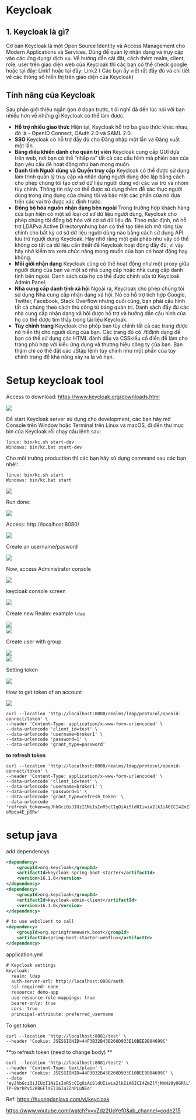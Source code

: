 # Keycloak

## 1. Keycloak là gì?
Cơ bản Keycloak là một Open Source Identity và Access Management cho Modern Applications và Services. Dùng để quản lý nhận dạng và truy cập vào các ứng dụng/ dịch vụ.
Về hướng dẫn cài đặt, cách thêm realm, client, role, user trên giao diện web của Keycloak thì các bạn có thể check google hoặc tại đây: Link1 hoặc tại đây: Link2 ( Các bạn ấy viết rất đầy đủ và chi tiết về các thông số hiển thị trên giao diện của Keycloak)



## **Tính năng của Keycloak**
Sau phần giới thiệu ngắn gọn ở đoạn trước, t
ôi nghĩ đã đến lúc nói với bạn nhiều hơn về những gì Keycloak có thể làm được.

- **Hỗ trợ nhiều giao thức**
Hiện tại, Keycloak hỗ trợ ba giao thức khác nhau, đó là - OpenID Connect, OAuth 2.0 và SAML 2.0.
- **SSO**
Keycloak có hỗ trợ đầy đủ cho Đăng nhập một lần và Đăng xuất một lần.
- **Bảng điều khiển dành cho quản trị viên**
Keycloak cung cấp GUI dựa trên web, nơi bạn có thể “nhấp ra” tất cả các cấu hình mà phiên bản của bạn yêu cầu để hoạt động như bạn mong muốn.
- **Danh tính Người dùng và Quyền truy cập**
Keycloak có thể được sử dụng làm trình quản lý truy cập và nhận dạng người dùng độc lập bằng cách cho phép chúng tôi tạo cơ sở dữ liệu người dùng với các vai trò và nhóm tùy chỉnh. Thông tin này có thể được sử dụng thêm để xác thực người dùng trong ứng dụng của chúng tôi và bảo mật các phần của nó dựa trên các vai trò được xác định trước.
- **Đồng bộ hóa nguồn nhận dạng bên ngoài**
Trong trường hợp khách hàng của bạn hiện có một số loại cơ sở dữ liệu người dùng, Keycloak cho phép chúng tôi đồng bộ hóa với cơ sở dữ liệu đó. Theo mặc định, nó hỗ trợ LDAPvà Active Directorynhưng bạn có thể tạo tiện ích mở rộng tùy chỉnh cho bất kỳ cơ sở dữ liệu người dùng nào bằng cách sử dụng API lưu trữ người dùng Keycloak. Hãy nhớ rằng một giải pháp như vậy có thể không có tất cả dữ liệu cần thiết để Keycloak hoạt động đầy đủ, vì vậy hãy nhớ kiểm tra xem chức năng mong muốn của bạn có hoạt động hay không.
- **Môi giới nhận dạng**
Keycloak cũng có thể hoạt động như một proxy giữa người dùng của bạn và một số nhà cung cấp hoặc nhà cung cấp danh tính bên ngoài. Danh sách của họ có thể được chỉnh sửa từ Keycloak Admin Panel.
- **Nhà cung cấp danh tính xã hội**
Ngoài ra, Keycloak cho phép chúng tôi sử dụng Nhà cung cấp nhận dạng xã hội. Nó có hỗ trợ tích hợp Google, Twitter, Facebook, Stack Overflow nhưng cuối cùng, bạn phải cấu hình tất cả chúng theo cách thủ công từ bảng quản trị. Danh sách đầy đủ các nhà cung cấp nhận dạng xã hội được hỗ trợ và hướng dẫn cấu hình của họ có thể được tìm thấy trong tài liệu Keycloak.
- **Tùy chỉnh trang**
Keycloak cho phép bạn tùy chỉnh tất cả các trang được nó hiển thị cho người dùng của bạn. Các trang đó có .ftlđịnh dạng để bạn có thể sử dụng các HTML  đánh dấu và CSSkiểu cổ điển để làm cho trang phù hợp với kiểu ứng dụng và thương hiệu công ty của bạn. Bạn thậm chí có thể đặt các JStập lệnh tùy chỉnh như một phần của tùy chỉnh trang để khả năng xảy ra là vô hạn.
  


# Setup keycloak tool

Access to download: https://www.keycloak.org/downloads.html

<img src="blog/java/img/keycloak1.png" style="display: block; margin-right: auto; margin-left: auto;">

Để start Keycloak server sử dụng cho development, các bạn hãy mở Console trên Window hoặc Terminal trên Linux và macOS, đi đến thư mục bin của Keycloak rồi chạy câu lệnh sau:


    linux: bin/kc.sh start-dev
    Windows: bin/kc.bat start-dev

Cho môi trường production thì các bạn hãy sử dụng command sau các bạn nhé!:

    linux: bin/kc.sh start
    Windows: bin/kc.bat start

<img src="blog/java/img/keycloak2.png" style="display: block; margin-right: auto; margin-left: auto;">

Run done:

<img src="blog/java/img/keycloak3.png" style="display: block; margin-right: auto; margin-left: auto;">

Access: http://localhost:8080/

<img src="blog/java/img/keycloak4.png" style="display: block; margin-right: auto; margin-left: auto;">

Create an username/pasword

<img src="blog/java/img/keycloak5.png" style="display: block; margin-right: auto; margin-left: auto;">

Now, access Administrator console

<img src="blog/java/img/keycloak6.png" style="display: block; margin-right: auto; margin-left: auto;">

keycloak console screen

<img src="blog/java/img/keycloak7.png" style="display: block; margin-right: auto; margin-left: auto;">

Create new Realm: example `ldap`

<img src="blog/java/img/keycloak8.png" style="display: block; margin-right: auto; margin-left: auto;">

<img src="blog/java/img/keycloak9.png" style="display: block; margin-right: auto; margin-left: auto;">


Create user with group

<img src="blog/java/img/keycloak10.png" style="display: block; margin-right: auto; margin-left: auto;">


<img src="blog/java/img/keycloak11.png" style="display: block; margin-right: auto; margin-left: auto;">

Setting token

<img src="blog/java/img/keycloak12.png" style="display: block; margin-right: auto; margin-left: auto;">

How to get token of an account

<img src="blog/java/img/keycloak13.png" style="display: block; margin-right: auto; margin-left: auto;">


    curl --location 'http://localhost:8080/realms/ldap/protocol/openid-connect/token' \
    --header 'Content-Type: application/x-www-form-urlencoded' \
    --data-urlencode 'client_id=test' \
    --data-urlencode 'username=broker1' \
    --data-urlencode 'password=1' \
    --data-urlencode 'grant_type=password'


**to refresh token**

    curl --location 'http://localhost:8080/realms/ldap/protocol/openid-connect/token' \
    --header 'Content-Type: application/x-www-form-urlencoded' \
    --data-urlencode 'client_id=test' \
    --data-urlencode 'username=broker1' \
    --data-urlencode 'password=1' \
    --data-urlencode 'grant_type=refresh_token' \
    --data-urlencode 'refresh_token=eyJhbGciOiJIUzI1NiIsInR5cCIgOiAiSldUIiwia2lkIiA6ICI4ZmZlYjNmNi0yOGRlLTQ3YTYtODcxOS0xMjhmMzkxNTI0ZTQifQ.eyJleHAiOjE2ODM5NTk5MzEsImlhdCI6MTY4Mzk1ODEzMSwianRpIjoiZjZkMzk4M2EtOThlZC00OTEyLWI3M2MtODhhMWNhYmZhOTJjIiwiaXNzIjoiaHR0cDovL2xvY2FsaG9zdDo4MDgwL3JlYWxtcy9sZGFwIiwiYXVkIjoiaHR0cDovL2xvY2FsaG9zdDo4MDgwL3JlYWxtcy9sZGFwIiwic3ViIjoiZTQ2Nzk3NDMtYjJjMS00YWY0LThlZTEtYzQ5ZTk5YmUzOTgxIiwidHlwIjoiUmVmcmVzaCIsImF6cCI6InRlc3QiLCJzZXNzaW9uX3N0YXRlIjoiMjQ2OTEzZjEtYzdhOS00MGYwLWFkMDEtM2NiZmY3OTY5ZTgxIiwic2NvcGUiOiJwcm9maWxlIGVtYWlsIiwic2lkIjoiMjQ2OTEzZjEtYzdhOS00MGYwLWFkMDEtM2NiZmY3OTY5ZTgxIn0.euWQgrmq7sAQaZXiX8ORpd9IEZgj_B-oMpqu4E_p5Rw'


# setup java

add dependencys

```xml
<dependency>
    <groupId>org.keycloak</groupId>
    <artifactId>keycloak-spring-boot-starter</artifactId>
    <version>16.1.0</version>
</dependency>
<dependency>
    <groupId>org.keycloak</groupId>
    <artifactId>keycloak-admin-client</artifactId>
    <version>16.1.0</version>
</dependency>

# to use webclient to call
<dependency>
    <groupId>org.springframework.boot</groupId>
    <artifactId>spring-boot-starter-webflux</artifactId>
</dependency>
```
application.yml

```xml
# Keycloak settings
keycloak:
  realm: ldap
  auth-server-url: http://localhost:8080/auth
  ssl-required: none
  resource: demo-app
  use-resource-role-mappings: true
  bearer-only: true
  cors: true
  principal-attribute: preferred_username
```

To get token

    curl --location 'http://localhost:8081/test' \
    --header 'Cookie: JSESSIONID=44F3B32B43B260D933E10BEE9B04699C'

**to refresh token (need to change body) **

    curl --location 'http://localhost:8081/test2' \
    --header 'Content-Type: text/plain' \
    --header 'Cookie: JSESSIONID=44F3B32B43B260D933E10BEE9B04699C' \
    --data 'eyJhbGciOiJIUzI1NiIsInR5cCIgOiAiSldUIiwia2lkIiA6ICI4ZmZlYjNmNi0yOGRlLTQ3YTYtODcxOS0xMjhmMzkxNTI0ZTQifQ.eyJleHAiOjE2ODM5NjQ5NTcsImlhdCI6MTY4Mzk2MzE1NywianRpIjoiYmZlM2NhZTEtZjIyYS00OWMxLWFjYWEtNjQxNDczZGUwZTJkIiwiaXNzIjoiaHR0cDovL2xvY2FsaG9zdDo4MDgwL3JlYWxtcy9sZGFwIiwiYXVkIjoiaHR0cDovL2xvY2FsaG9zdDo4MDgwL3JlYWxtcy9sZGFwIiwic3ViIjoiZTQ2Nzk3NDMtYjJjMS00YWY0LThlZTEtYzQ5ZTk5YmUzOTgxIiwidHlwIjoiUmVmcmVzaCIsImF6cCI6InRlc3QiLCJzZXNzaW9uX3N0YXRlIjoiZTRjNTE5YmQtYWE1NC00MmYzLWFiMTYtMjI1Y2UzZjU3ZWE2Iiwic2NvcGUiOiJwcm9maWxlIGVtYWlsIiwic2lkIjoiZTRjNTE5YmQtYWE1NC00MmYzLWFiMTYtMjI1Y2UzZjU3ZWE2In0.ZpQAPjZguf-TP-8WrkPvi2RBGFlsEl16Iu7ZnPLuNEo'




Ref: https://huongdanjava.com/vi/keycloak

https://www.youtube.com/watch?v=vZdz2UoYef0&ab_channel=code215



